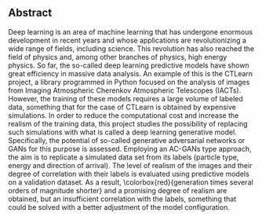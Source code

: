 ## Abstract

Deep learning is an area of machine learning that has undergone enormous development in recent years and whose applications are revolutionizing a wide range of fields, including science. This revolution has also reached the field of physics and, among other branches of physics, high energy physics. So far, the so-called deep learning predictive models have shown great efficiency in massive data analysis. An example of this is the CTLearn project, a library programmed in Python focused on the analysis of images from Imaging Atmospheric Cherenkov Atmospheric Telescopes (IACTs). However, the training of these models requires a large volume of labeled data, something that for the case of CTLearn is obtained by expensive simulations. In order to reduce the computational cost and increase the realism of the training data, this project studies the possibility of replacing such simulations with what is called a deep learning generative model. Specifically, the potential of so-called generative adversarial networks or GANs for this purpose is assessed. Employing an AC-GANs type approach, the aim is to replicate a simulated data set from its labels (particle type, energy and direction of arrival). The level of realism of the images and their degree of correlation with their labels is evaluated using predictive models on a validation dataset. As a result, \colorbox{red}{generation times several orders of magnitude shorter} and a promising degree of realism are obtained, but an insufficient correlation with the labels, something that could be solved with a better adjustment of the model configuration.
